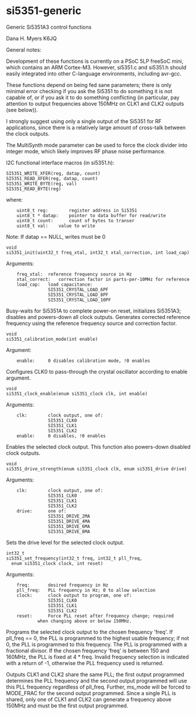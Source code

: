 # si5351-generic
Generic Si5351A3 control functions

Dana H. Myers  K6JQ

General notes:

Development of these functions is currently on a PSoC 5LP freeSoC mini,
which contains an ARM Cortex-M3. However, si5351.c and si5351.h should easily integrated into other C-language environments, including avr-gcc.

These functions depend on being fed sane parameters; there is only
minimal error checking if you ask the Si5351 to do something it is
not capable of, or if you ask it to do something conflicting (in
particular, pay attention to output frequencies above 150MHz on
CLK1 and CLK2 outputs (see below)).

I strongly suggest using only a single output of the
Si5351 for RF applications, since there is a relatively
large amount of cross-talk between the clock outputs.

The MultiSynth mode parameter can be used to force the
clock divider into integer mode, which likely improves RF
phase noise performance.

I2C functional interface macros (in si5351.h):

```
SI5351_WRITE_XFER(reg, datap, count)
SI5351_READ_XFER(reg, datap, count)
SI5351_WRITE_BYTE(reg, val)
SI5351_READ_BYTE(reg)
```

where:
```
	uint8_t	reg:		register address in Si5351
	uint8_t * datap:	pointer to data buffer for read/write
	uint8_t count:		count of bytes to transer
	uint8_t	val:	value to write
```

Note:
	If datap == NULL, writes must be 0

```
void
si5351_init(uint32_t freq_xtal, int32_t xtal_correction, int load_cap)
```

Arguments:
```
	freq_xtal:	reference frequency source in Hz
	xtal_correct:	correction factor in parts-per-10MHz for reference
	load_cap:	load capacitance:
				SI5351_CRYSTAL_LOAD_6PF
				SI5351_CRYSTAL_LOAD_8PF
				SI5351_CRYSTAL_LOAD_10PF
```

Busy-waits for Si5351A to complete power-on reset, initializes
Si5351A3; disables and powers-down all clock outputs. Generates corrected
reference frequency using the reference frequency source and correction
factor.


```
void
si5351_calibration_mode(int enable)
```

Argument:
```
	enable:		0 disables calibration mode, !0 enables
```

Configures CLK0 to pass-through the crystal oscillator according to
enable argument.

```
void
si5351_clock_enable(enum si5351_clock clk, int enable)
```

Arguments:
```
	clk:		clock output, one of:
				SI5351_CLK0
				SI5351_CLK1
				SI5351_CLK2
	enable:		0 disables, !0 enables
```

Enables the selected clock output. This function also powers-down
disabled clock outputs.

```
void
si5351_drive_strength(enum si5351_clock clk, enum si5351_drive drive)
```

Arguments:
```
	clk:		clock output, one of:
				SI5351_CLK0
				SI5351_CLK1
				SI5351_CLK2
	drive:		one of:
				SI5351_DRIVE_2MA
				SI5351_DRIVE_4MA
				SI5351_DRIVE_6MA
				SI5351_DRIVE_8MA
```

Sets the drive level for the selected clock output.

```
int32_t
si5351_set_frequency(int32_t freq, int32_t pll_freq,
  enum si5351_clock clock, int reset)
```

Arguments:
```
	freq:		desired frequency in Hz
	pll_freq:	PLL frequency in Hz; 0 to allow selection
	clock:		clock output to program, one of:
				SI5351_CLK0
				SI5351_CLK1
				SI5351_CLK2
	reset:		Force PLL reset after frequency change; required
			when changing above or below 150MHz.
```

Programs the selected clock output to the chosen frequency 'freq'.
If pll_freq == 0, the PLL is programmed to the highest usable frequency;
if not 0, the PLL is programmed to this frequency. The PLL is programmed
with a fractional divisor. If the chosen frequency 'freq' is between 150
and 160MHz, the PLL is fixed at 4 * freq. Invalid frequency selection is
indicated with a return of -1, otherwise the PLL frequency used is returned.

Outputs CLK1 and CLK2 share the same PLL; the first output programmed
determines the PLL frequency and the second output programmed will use
this PLL frequency regardless of pll_freq. Further, ms_mode will be
forced to MODE_FRAC for the second output programmed. Since a single
PLL is shared, only one of CLK1 and CLK2 can generate a frequency
above 150MHz and must be the first output programmed.

